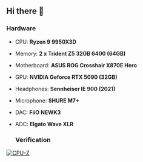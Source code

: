 ## Hi there 👋

### Hardware
* CPU: **Ryzen 9 9950X3D**
* Memory: **2 x Trident Z5 32GB 6400 (64GB)**
* Motherboard: **ASUS ROG Crosshair X870E Hero** 
* GPU: **NVIDIA Geforce RTX 5090 (32GB)**
* Headphones: **Sennheiser IE 900 (2021)**
* Microphone: **SHURE M7+**
* DAC: **FiiO  NEWK3**
* ADC: **Elgato Wave XLR**

  ### Verification
[![CPU-Z](https://valid.x86.fr/cache/banner/grc97j-6.png)](https://valid.x86.fr/grc97j)
